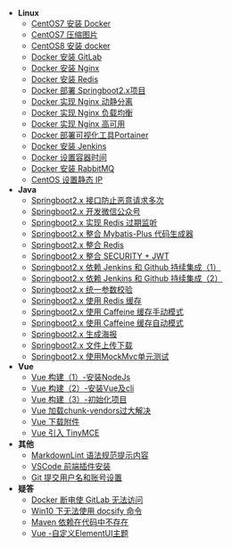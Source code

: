 - **Linux**
  - [CentOS7 安装 Docker](docss/202005/007.md)
  - [CentOS7 压缩图片](docss/202005/008.md)
  - [CentOS8 安装 docker](docss/202005/009.md)
  - [Docker 安装 GitLab](docss/202005/010.md)
  - [Docker 安装 Nginx](docss/202005/011.md)
  - [Docker 安装 Redis](docss/202005/012.md)
  - [Docker 部署 Springboot2.x项目](docss/202005/013.md)
  - [Docker 实现 Nginx 动静分离](docss/202005/014.md)
  - [Docker 实现 Nginx 负载均衡](docss/202005/015.md)
  - [Docker 实现 Nginx 高可用](docss/202005/016.md)
  - [Docker 部署可视化工具Portainer](docss/202005/021.md)
  - [Docker 安装 Jenkins](docss/202005/022.md)
  - [Docker 设置容器时间](docss/202005/025.md)
  - [Docker 安装 RabbitMQ](docss/202005/027.md)
  - [CentOS 设置静态 IP](docss/202006/14.md)
- **Java**
  - [Springboot2.x 接口防止恶意请求多次](docss/202005/001.md)
  - [Springboot2.x 开发微信公众号](docss/202005/002.md)
  - [Springboot2.x 实现 Redis 过期监听](docss/202005/003.md)
  - [Springboot2.x 整合 Mybatis-Plus 代码生成器](docss/202005/004.md)
  - [Springboot2.x 整合 Redis](docss/202005/005.md)
  - [Springboot2.x 整合 SECURITY + JWT](docss/202005/006.md)
  - [Springboot2.x 依赖 Jenkins 和 Github 持续集成（1）](docss/202005/023.md)
  - [Springboot2.x 依赖 Jenkins 和 Github 持续集成（2）](docss/202005/024.md)
  - [Springboot2.x 统一参数校验](docss/202005/026.md)
  - [Springboot2.x 使用 Redis 缓存](docss/202005/029.md)
  - [Springboot2.x 使用 Caffeine 缓存手动模式](docss/202006/01.md)
  - [Springboot2.x 使用 Caffeine 缓存自动模式](docss/202006/02.md)
  - [Springboot2.x 生成海报](docss/202006/09.md)
  - [Springboot2.x 文件上传下载](doscc/202006/11.md)
  - [Springboot2.x 使用MockMvc单元测试](docss/202006/13.md)
- **Vue**
  - [Vue 构建（1）-安装NodeJs](docss/202006/04.md)
  - [Vue 构建（2）-安装Vue及cli](docss/202006/05.md)
  - [Vue 构建（3）-初始化项目](docss/202006/06.md)
  - [Vue 加载chunk-vendors过大解决](docss/202006/08.md)
  - [Vue 下载附件](docss/202006/10.md)
  - [Vue 引入 TinyMCE](docss/202006/12.md)
- **其他**
  - [MarkdownLint 语法规范提示内容](docss/202005/017.md)
  - [VSCode 前端插件安装](docss/202005/018.md)
  - [Git 提交用户名和账号设置](docss/202005/028.md)
- **疑答**
  - [Docker 断电使 GitLab 无法访问](docss/202005/019.md)
  - [Win10 下无法使用 docsify 命令](docss/202005/020.md)
  - [Maven 依赖在代码中不存在](docss/202006/03.md)
  - [Vue -自定义ElementUI主题](docss/202006/07.md)